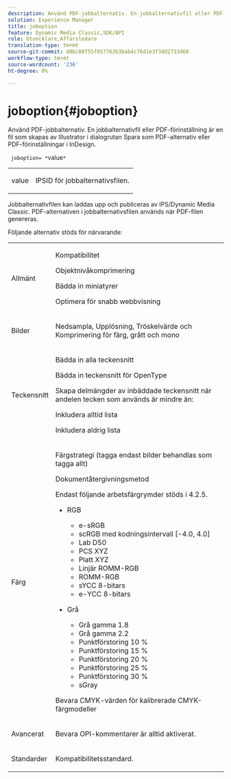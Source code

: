 ```yaml
---
description: Använd PDF-jobbalternativ. En jobbalternativfil eller PDF-förinställning är en fil som skapas av Illustrator i dialogrutan Spara som PDF-alternativ eller PDF-förinställningar i InDesign.
solution: Experience Manager
title: joboption
feature: Dynamic Media Classic,SDK/API
role: Utvecklare,Affärsledare
translation-type: tm+mt
source-git-commit: d0bc88f55f857762b3bab4c76d1e3f3dd2733d60
workflow-type: tm+mt
source-wordcount: '236'
ht-degree: 0%

---
```



# joboption{#joboption}

Använd PDF-jobbalternativ. En jobbalternativfil eller PDF-förinställning är en fil som skapas av Illustrator i dialogrutan Spara som PDF-alternativ eller PDF-förinställningar i InDesign.

` joboption= *`value`*`

<table id="simpletable_BA7B58BE0B0740298D45DDEBE7832D93"> 
 <tr class="strow"> 
  <td class="stentry"> <p><span class="codeph"> <span class="varname"> value</span></span> </p> </td> 
  <td class="stentry"> <p>IPSID för jobbalternativsfilen. </p></td> 
 </tr> 
</table>

Jobbalternativfilen kan laddas upp och publiceras av IPS/Dynamic Media Classic. PDF-alternativen i jobbalternativsfilen används när PDF-filen genereras.

Följande alternativ stöds för närvarande:

<table id="simpletable_7E0AE8A06AE54A02AF0107FBEDF73D61"> 
 <tr class="strow"> 
  <td class="stentry"> <p>Allmänt </p></td> 
  <td class="stentry"> <p> Kompatibilitet </p> <p> Objektnivåkomprimering </p> <p> Bädda in miniatyrer </p> <p> Optimera för snabb webbvisning </p> </td> 
 </tr> 
 <tr class="strow"> 
  <td class="stentry"> <p>Bilder </p></td> 
  <td class="stentry"> <p> Nedsampla, Upplösning, Tröskelvärde och Komprimering för färg, grått och mono </p> </td> 
 </tr> 
 <tr class="strow"> 
  <td class="stentry"> <p>Teckensnitt </p></td> 
  <td class="stentry"> <p> Bädda in alla teckensnitt </p> <p> Bädda in teckensnitt för OpenType </p> <p> Skapa delmängder av inbäddade teckensnitt när andelen tecken som används är mindre än: </p> <p> Inkludera alltid lista </p> <p> Inkludera aldrig lista </p> </td> 
 </tr> 
 <tr class="strow"> 
  <td class="stentry"> <p>Färg </p></td> 
  <td class="stentry"> <p> Färgstrategi (tagga endast bilder behandlas som tagga allt) </p> <p> Dokumentåtergivningsmetod </p> <p> Endast följande arbetsfärgrymder stöds i 4.2.5. </p> <p> 
    <ul id="ul_3F3EFDFB6A3340978AE31DEDF0FDA2C8"> 
     <li id="li_17A9FA99D6CA4C5182E383A85F0E3C90"> RGB <p> 
       <ul id="ul_1DD0C264DA1248319E751ADD18140C6D"> 
        <li id="li_B91B4D0C1D80442EB8690933AFA1F093"> e-sRGB </li> 
        <li id="li_D7F8C500DF5E4CBC8FFA4FEFB8E4E036"> scRGB med kodningsintervall [-4.0, 4.0] </li> 
        <li id="li_942CD69732984E16A71C2F75EC5B5245"> Lab D50 </li> 
        <li id="li_7063B9E98D1E4946AC8F0EF7BC988806"> PCS XYZ </li> 
        <li id="li_5809447576B147B68630C4B7EC2E7870"> Platt XYZ </li> 
        <li id="li_3B5DA42A04124A6BAA12343AFC19F620">Linjär ROMM-RGB </li> 
        <li id="li_DEC3028FA9C34176B761D12B7179B44F">ROMM-RGB </li> 
        <li id="li_3E7E7C4A680C4E3EADE0A26048ECF1F4"> sYCC 8-bitars </li> 
        <li id="li_16A615C9A74D443AB3C63B3FE3AB5443"> e-YCC 8-bitars </li> 
       </ul> </p> </li> 
     <li id="li_AFA6D4D8C0624AA495E2EB2F0F0C7F7B">Grå <p> 
       <ul id="ul_945389DD426F44C09EB9C7F23933CB77"> 
        <li id="li_DB0AE3DFFC184480BB91666FF1BB4776">Grå gamma 1.8 </li> 
        <li id="li_755C556ED94740D1BD30EBE67018E074">Grå gamma 2.2 </li> 
        <li id="li_67437440AFB54B7686333A55233AA87F">Punktförstoring 10 % </li> 
        <li id="li_0D6CA6004EC84048B5F2198406F4F343">Punktförstoring 15 % </li> 
        <li id="li_1AFD11C23AB147978559D8F00BFB3142">Punktförstoring 20 % </li> 
        <li id="li_6CD5ACEF6B0B49E8BACA8264FE0E9C44"> Punktförstoring 25 % </li> 
        <li id="li_AB5F1FA7111041BD82353E02A284A546">Punktförstoring 30 % </li> 
        <li id="li_7433278AE8054AD28BD38A0A6E4EF7EF"> sGray </li> 
       </ul> </p> </li> 
    </ul> </p> <p> Bevara CMYK-värden för kalibrerade CMYK-färgmodeller </p> </td> 
 </tr> 
 <tr class="strow"> 
  <td class="stentry"> <p>Avancerat </p></td> 
  <td class="stentry"> <p>Bevara OPI-kommentarer är alltid aktiverat. </p></td> 
 </tr> 
 <tr class="strow"> 
  <td class="stentry"> <p>Standarder </p></td> 
  <td class="stentry"> <p>Kompatibilitetsstandard. </p></td> 
 </tr> 
</table>

